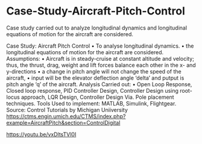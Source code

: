 # Case-Study-Aircraft-Pitch-Control
Case study carried out to analyze longitudinal dynamics and longitudinal equations of motion for the aircraft are considered.

Case Study:  Aircraft Pitch Control
•	To analyse longitudinal dynamics.
•	the longitudinal equations of motion for the aircraft are considered.
Assumptions:
•	Aircraft is in steady-cruise at constant altitude and velocity; thus, the thrust, drag, weight and lift forces balance each other in the x- and y-directions
•	a change in pitch angle will not change the speed of the aircraft,
•	input will be the elevator deflection angle ‘delta’ and putput is pitch angle ‘q’ of the aircraft.
Analysis Carried out:
•	Open Loop Response, Closed loop response, PID Controller Design, Controller Design using root-locus approach, LQR Design, Controller Design Via. Pole placement techniques.
Tools Used to implement:
MATLAB, Simulink, Flightgear.
Source: Control Tutorials by Michigan Uniiversity
https://ctms.engin.umich.edu/CTMS/index.php?example=AircraftPitch&section=ControlDigital



https://youtu.be/vxDltsTVl0I
